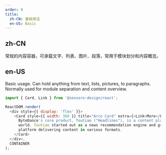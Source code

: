 ```yaml
---
order: 0
title: 
  zh-CN: 基础用法
  en-US: Basic
---
```


## zh-CN

常规的内容容器，可承载文字、列表、图片、段落，常用于模块划分和内容概览。

## en-US

Basic usage. Can hold anything from text, lists, pictures, to paragraphs. Normally used for module separation and content overview.

```js
import { Card, Link } from '@sensoro-design/react';

ReactDOM.render(
  <div style={{ display: 'flex' }}>
    <Card style={{ width: 360 }} title="Arco Card" extra={<Link>More</Link>}>
      ByteDance's core product, Toutiao ("Headlines"), is a content platform in China and around the
      world. Toutiao started out as a news recommendation engine and gradually evolved into a
      platform delivering content in various formats.
    </Card>
  </div>,
  CONTAINER
);
```
